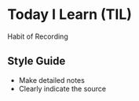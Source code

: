 # Today I Learn (TIL)
Habit of Recording

## Style Guide
* Make detailed notes
* Clearly indicate the source
  
